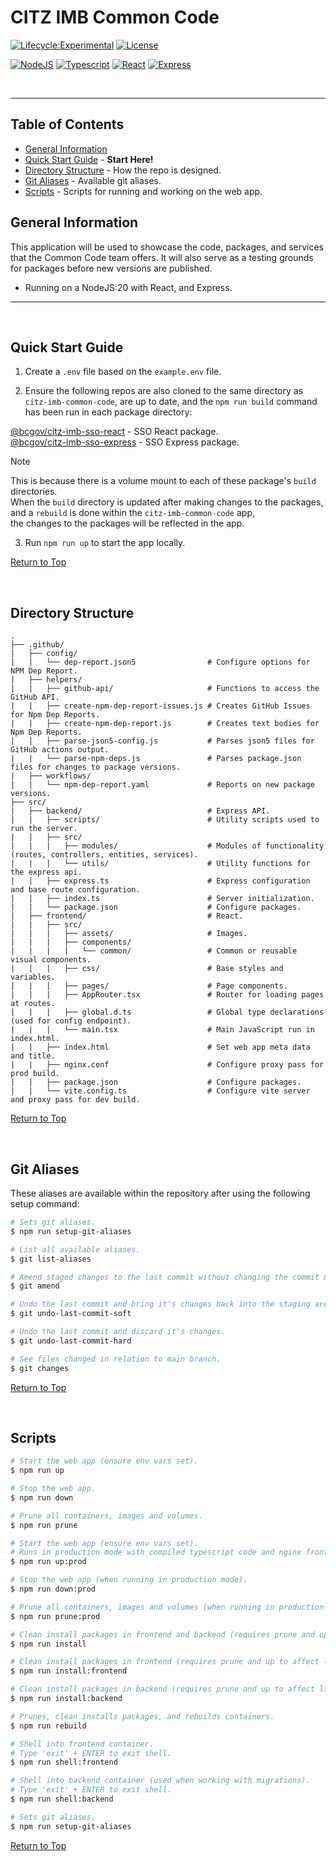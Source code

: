 # CITZ IMB Common Code

[![Lifecycle:Experimental](https://img.shields.io/badge/Lifecycle-Experimental-339999)](Redirect-URL)
[![License](https://img.shields.io/badge/License-Apache%202.0-blue.svg)](LICENSE)

[![NodeJS](https://img.shields.io/badge/Node.js_20-43853D?style=for-the-badge&logo=node.js&logoColor=white)](NodeJS)
[![Typescript](https://img.shields.io/badge/TypeScript_5-007ACC?style=for-the-badge&logo=typescript&logoColor=white)](Typescript)
[![React](https://img.shields.io/badge/-ReactJs-61DAFB?logo=react&logoColor=white&style=for-the-badge)](React)
[![Express](https://img.shields.io/badge/Express.js-404D59?style=for-the-badge)](Express)

<br />

---

## Table of Contents

- [General Information](#general-information)
- [Quick Start Guide](#quick-start-guide) - **Start Here!**
- [Directory Structure](#directory-structure) - How the repo is designed.
- [Git Aliases](#git-aliases) - Available git aliases.
- [Scripts](#scripts) - Scripts for running and working on the web app.

## General Information

This application will be used to showcase the code, packages, and services that the Common Code team offers. It will also serve as a testing grounds for packages before new versions are published.

- Running on a NodeJS:20 with React, and Express.

---

<br />

## Quick Start Guide

1. Create a `.env` file based on the `example.env` file.

2. Ensure the following repos are also cloned to the same directory as `citz-imb-common-code`, are up to date, and the `npm run build` command has been run in each package directory:

[@bcgov/citz-imb-sso-react] - SSO React package.  
[@bcgov/citz-imb-sso-express] - SSO Express package.

> [!NOTE]
> This is because there is a volume mount to each of these package's `build` directories.  
> When the `build` directory is updated after making changes to the packages,  
> and a `rebuild` is done within the `citz-imb-common-code` app,  
> the changes to the packages will be reflected in the app.

3. Run `npm run up` to start the app locally.

[Return to Top](#citz-imb-common-code)

<br />

## Directory Structure

```
.
├── .github/
|   ├── config/
|   |   └── dep-report.json5                # Configure options for NPM Dep Report.
|   ├── helpers/
|   |   ├── github-api/                     # Functions to access the GitHub API.
|   |   ├── create-npm-dep-report-issues.js # Creates GitHub Issues for Npm Dep Reports.
|   |   ├── create-npm-dep-report.js        # Creates text bodies for Npm Dep Reports.
|   |   ├── parse-json5-config.js           # Parses json5 files for GitHub actions output.
|   |   └── parse-npm-deps.js               # Parses package.json files for changes to package versions.
|   ├── workflows/
|   |   └── npm-dep-report.yaml             # Reports on new package versions.
├── src/
|   ├── backend/                            # Express API.
|   |   ├── scripts/                        # Utility scripts used to run the server.
|   |   ├── src/                             
|   |   |   ├── modules/                    # Modules of functionality (routes, controllers, entities, services).
|   |   |   └── utils/                      # Utility functions for the express api.
|   |   ├── express.ts                      # Express configuration and base route configuration.
|   |   ├── index.ts                        # Server initialization.
|   |   └── package.json                    # Configure packages.
|   ├── frontend/                           # React.
|   |   ├── src/                             
|   |   |   ├── assets/                     # Images.
|   |   |   ├── components/                 
|   |   |   |   └── common/                 # Common or reusable visual components.
|   |   |   ├── css/                        # Base styles and variables.
|   |   |   ├── pages/                      # Page components.
|   |   |   ├── AppRouter.tsx               # Router for loading pages at routes.
|   |   |   ├── global.d.ts                 # Global type declarations (used for config endpoint).
|   |   |   └── main.tsx                    # Main JavaScript run in index.html.
|   |   ├── index.html                      # Set web app meta data and title.
|   |   ├── nginx.conf                      # Configure proxy pass for prod build.
|   |   ├── package.json                    # Configure packages.
|   |   └── vite.config.ts                  # Configure vite server and proxy pass for dev build.
```

[Return to Top](#citz-imb-common-code)

<br />

## Git Aliases

These aliases are available within the repository after using the following setup command:

```bash
# Sets git aliases.
$ npm run setup-git-aliases
```

```bash
# List all available aliases.
$ git list-aliases
```

```bash
# Amend staged changes to the last commit without changing the commit message.
$ git amend
```

```bash
# Undo the last commit and bring it's changes back into the staging area.
$ git undo-last-commit-soft
```

```bash
# Undo the last commit and discard it's changes.
$ git undo-last-commit-hard
```

```bash
# See files changed in relation to main branch.
$ git changes
```

[Return to Top](#citz-imb-common-code)

<br />

## Scripts

```bash
# Start the web app (ensure env vars set).
$ npm run up
```

```bash
# Stop the web app.
$ npm run down
```

```bash
# Prune all containers, images and volumes.
$ npm run prune
```

```bash
# Start the web app (ensure env vars set).
# Runs in production mode with compiled typescript code and nginx frontend server.
$ npm run up:prod
```

```bash
# Stop the web app (when running in production mode).
$ npm run down:prod
```

```bash
# Prune all containers, images and volumes (when running in production mode).
$ npm run prune:prod
```

```bash
# Clean install packages in frontend and backend (requires prune and up to affect live site).
$ npm run install
```

```bash
# Clean install packages in frontend (requires prune and up to affect live site).
$ npm run install:frontend
```

```bash
# Clean install packages in backend (requires prune and up to affect live site).
$ npm run install:backend
```

```bash
# Prunes, clean installs packages, and rebuilds containers.
$ npm run rebuild
```

```bash
# Shell into frontend container.
# Type 'exit' + ENTER to exit shell.
$ npm run shell:frontend
```

```bash
# Shell into backend container (used when working with migrations).
# Type 'exit' + ENTER to exit shell.
$ npm run shell:backend
```

```bash
# Sets git aliases.
$ npm run setup-git-aliases
```

[Return to Top](#citz-imb-common-code)

<!-- Link References -->

[@bcgov/citz-imb-sso-react]: https://github.com/bcgov/citz-imb-sso-react
[@bcgov/citz-imb-sso-express]: https://github.com/bcgov/citz-imb-sso-express
